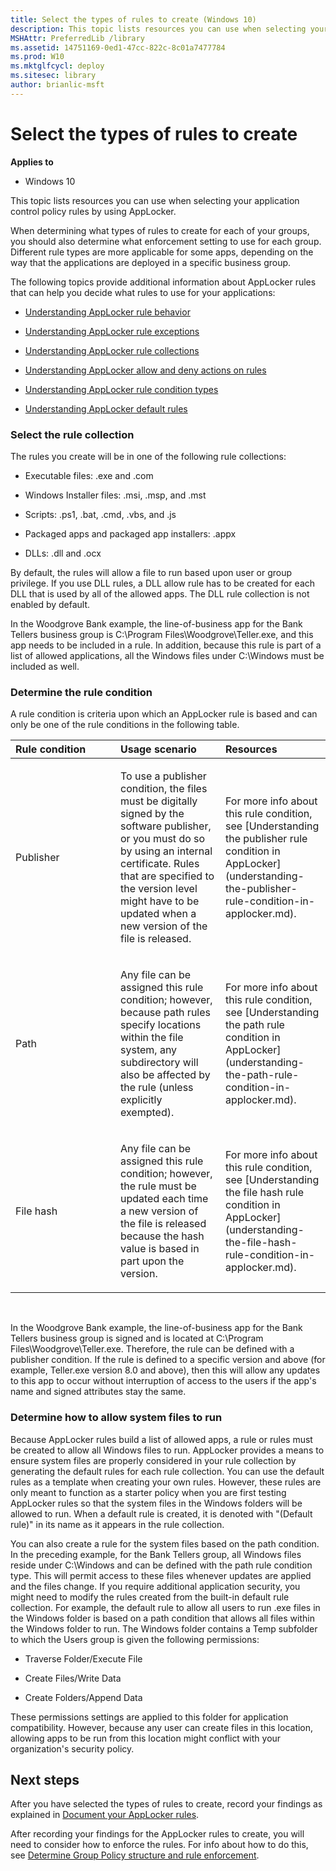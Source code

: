 ```yaml
---
title: Select the types of rules to create (Windows 10)
description: This topic lists resources you can use when selecting your application control policy rules by using AppLocker.
MSHAttr: PreferredLib /library
ms.assetid: 14751169-0ed1-47cc-822c-8c01a7477784
ms.prod: W10
ms.mktglfcycl: deploy
ms.sitesec: library
author: brianlic-msft
---
```


# Select the types of rules to create


**Applies to**

-   Windows 10

This topic lists resources you can use when selecting your application control policy rules by using AppLocker.

When determining what types of rules to create for each of your groups, you should also determine what enforcement setting to use for each group. Different rule types are more applicable for some apps, depending on the way that the applications are deployed in a specific business group.

The following topics provide additional information about AppLocker rules that can help you decide what rules to use for your applications:

-   [Understanding AppLocker rule behavior](understanding-applocker-rule-behavior.md)

-   [Understanding AppLocker rule exceptions](understanding-applocker-rule-exceptions.md)

-   [Understanding AppLocker rule collections](understanding-applocker-rule-collections.md)

-   [Understanding AppLocker allow and deny actions on rules](understanding-applocker-allow-and-deny-actions-on-rules.md)

-   [Understanding AppLocker rule condition types](understanding-applocker-rule-condition-types.md)

-   [Understanding AppLocker default rules](understanding-applocker-default-rules.md)

### Select the rule collection

The rules you create will be in one of the following rule collections:

-   Executable files: .exe and .com

-   Windows Installer files: .msi, .msp, and .mst

-   Scripts: .ps1, .bat, .cmd, .vbs, and .js

-   Packaged apps and packaged app installers: .appx

-   DLLs: .dll and .ocx

By default, the rules will allow a file to run based upon user or group privilege. If you use DLL rules, a DLL allow rule has to be created for each DLL that is used by all of the allowed apps. The DLL rule collection is not enabled by default.

In the Woodgrove Bank example, the line-of-business app for the Bank Tellers business group is C:\\Program Files\\Woodgrove\\Teller.exe, and this app needs to be included in a rule. In addition, because this rule is part of a list of allowed applications, all the Windows files under C:\\Windows must be included as well.

### Determine the rule condition

A rule condition is criteria upon which an AppLocker rule is based and can only be one of the rule conditions in the following table.

<table>
<colgroup>
<col width="33%" />
<col width="33%" />
<col width="33%" />
</colgroup>
<thead>
<tr class="header">
<th align="left">Rule condition</th>
<th align="left">Usage scenario</th>
<th align="left">Resources</th>
</tr>
</thead>
<tbody>
<tr class="odd">
<td align="left"><p>Publisher</p></td>
<td align="left"><p>To use a publisher condition, the files must be digitally signed by the software publisher, or you must do so by using an internal certificate. Rules that are specified to the version level might have to be updated when a new version of the file is released.</p></td>
<td align="left"><p>For more info about this rule condition, see [Understanding the publisher rule condition in AppLocker](understanding-the-publisher-rule-condition-in-applocker.md).</p></td>
</tr>
<tr class="even">
<td align="left"><p>Path</p></td>
<td align="left"><p>Any file can be assigned this rule condition; however, because path rules specify locations within the file system, any subdirectory will also be affected by the rule (unless explicitly exempted).</p></td>
<td align="left"><p>For more info about this rule condition, see [Understanding the path rule condition in AppLocker](understanding-the-path-rule-condition-in-applocker.md).</p></td>
</tr>
<tr class="odd">
<td align="left"><p>File hash</p></td>
<td align="left"><p>Any file can be assigned this rule condition; however, the rule must be updated each time a new version of the file is released because the hash value is based in part upon the version.</p></td>
<td align="left"><p>For more info about this rule condition, see [Understanding the file hash rule condition in AppLocker](understanding-the-file-hash-rule-condition-in-applocker.md).</p></td>
</tr>
</tbody>
</table>

 

In the Woodgrove Bank example, the line-of-business app for the Bank Tellers business group is signed and is located at C:\\Program Files\\Woodgrove\\Teller.exe. Therefore, the rule can be defined with a publisher condition. If the rule is defined to a specific version and above (for example, Teller.exe version 8.0 and above), then this will allow any updates to this app to occur without interruption of access to the users if the app's name and signed attributes stay the same.

### Determine how to allow system files to run

Because AppLocker rules build a list of allowed apps, a rule or rules must be created to allow all Windows files to run. AppLocker provides a means to ensure system files are properly considered in your rule collection by generating the default rules for each rule collection. You can use the default rules as a template when creating your own rules. However, these rules are only meant to function as a starter policy when you are first testing AppLocker rules so that the system files in the Windows folders will be allowed to run. When a default rule is created, it is denoted with "(Default rule)" in its name as it appears in the rule collection.

You can also create a rule for the system files based on the path condition. In the preceding example, for the Bank Tellers group, all Windows files reside under C:\\Windows and can be defined with the path rule condition type. This will permit access to these files whenever updates are applied and the files change. If you require additional application security, you might need to modify the rules created from the built-in default rule collection. For example, the default rule to allow all users to run .exe files in the Windows folder is based on a path condition that allows all files within the Windows folder to run. The Windows folder contains a Temp subfolder to which the Users group is given the following permissions:

-   Traverse Folder/Execute File

-   Create Files/Write Data

-   Create Folders/Append Data

These permissions settings are applied to this folder for application compatibility. However, because any user can create files in this location, allowing apps to be run from this location might conflict with your organization's security policy.

## Next steps


After you have selected the types of rules to create, record your findings as explained in [Document your AppLocker rules](document-your-applocker-rules.md).

After recording your findings for the AppLocker rules to create, you will need to consider how to enforce the rules. For info about how to do this, see [Determine Group Policy structure and rule enforcement](determine-group-policy-structure-and-rule-enforcement.md).

 

 






